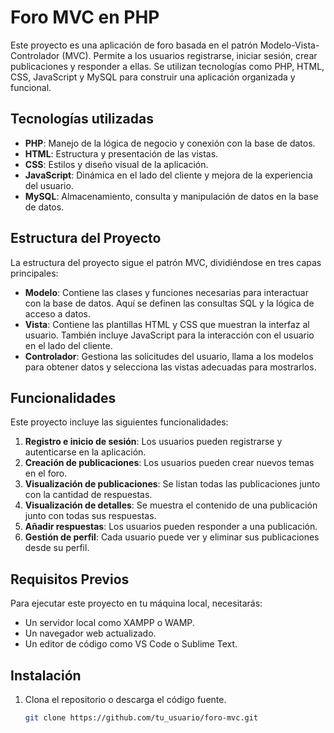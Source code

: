 # Foro MVC en PHP

Este proyecto es una aplicación de foro basada en el patrón Modelo-Vista-Controlador (MVC). Permite a los usuarios registrarse, iniciar sesión, crear publicaciones y responder a ellas. Se utilizan tecnologías como PHP, HTML, CSS, JavaScript y MySQL para construir una aplicación organizada y funcional.

## Tecnologías utilizadas

- **PHP**: Manejo de la lógica de negocio y conexión con la base de datos.
- **HTML**: Estructura y presentación de las vistas.
- **CSS**: Estilos y diseño visual de la aplicación.
- **JavaScript**: Dinámica en el lado del cliente y mejora de la experiencia del usuario.
- **MySQL**: Almacenamiento, consulta y manipulación de datos en la base de datos.

## Estructura del Proyecto

La estructura del proyecto sigue el patrón MVC, dividiéndose en tres capas principales:

- **Modelo**: Contiene las clases y funciones necesarias para interactuar con la base de datos. Aquí se definen las consultas SQL y la lógica de acceso a datos.
- **Vista**: Contiene las plantillas HTML y CSS que muestran la interfaz al usuario. También incluye JavaScript para la interacción con el usuario en el lado del cliente.
- **Controlador**: Gestiona las solicitudes del usuario, llama a los modelos para obtener datos y selecciona las vistas adecuadas para mostrarlos.

## Funcionalidades

Este proyecto incluye las siguientes funcionalidades:

1. **Registro e inicio de sesión**: Los usuarios pueden registrarse y autenticarse en la aplicación.
2. **Creación de publicaciones**: Los usuarios pueden crear nuevos temas en el foro.
3. **Visualización de publicaciones**: Se listan todas las publicaciones junto con la cantidad de respuestas.
4. **Visualización de detalles**: Se muestra el contenido de una publicación junto con todas sus respuestas.
5. **Añadir respuestas**: Los usuarios pueden responder a una publicación.
6. **Gestión de perfil**: Cada usuario puede ver y eliminar sus publicaciones desde su perfil.

## Requisitos Previos

Para ejecutar este proyecto en tu máquina local, necesitarás:

- Un servidor local como XAMPP o WAMP.
- Un navegador web actualizado.
- Un editor de código como VS Code o Sublime Text.

## Instalación

1. Clona el repositorio o descarga el código fuente.
   ```sh
   git clone https://github.com/tu_usuario/foro-mvc.git
